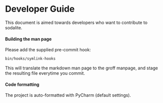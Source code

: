 # Developer Guide

This document is aimed towards developers who want to contribute to sodalite.

#### Building the man page
Please add the supplied pre-commit hook:
```bash
bin/hooks/symlink-hooks
```
This will translate the markdown man page to the groff manpage, and stage the resulting file everytime you commit.

#### Code formatting
The project is auto-formatted with PyCharm (default settings).


